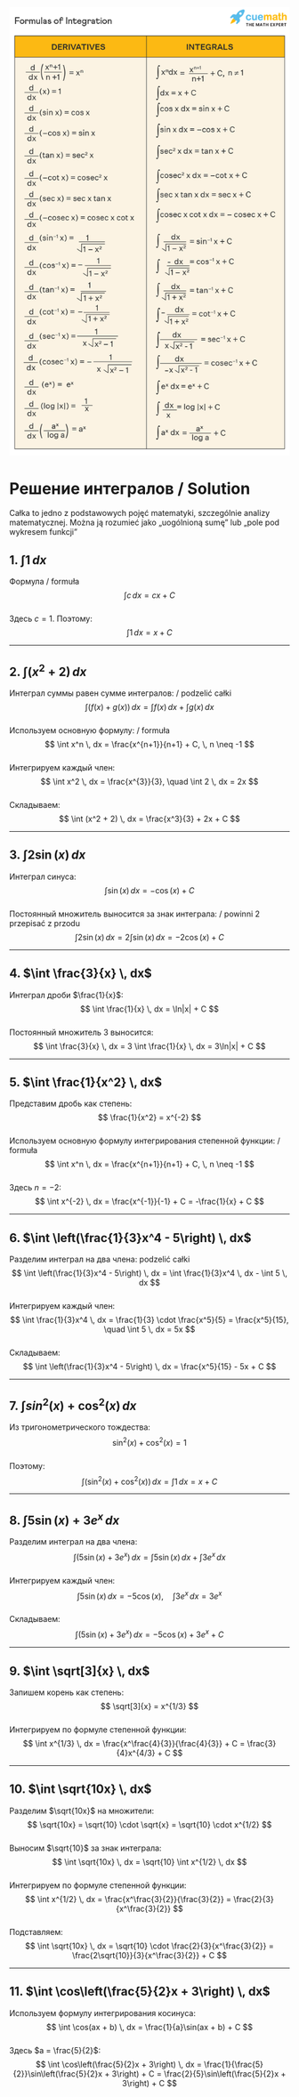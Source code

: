![alt text](image-4.png)

# Решение интегралов / Solution

Całka to jedno z podstawowych pojęć matematyki, szczególnie analizy matematycznej. Można ją rozumieć jako „uogólnioną sumę” lub „pole pod wykresem funkcji”


## 1. $\int 1 \, dx$
Формула / formuła
$$
\int c \, dx = cx + C
$$  
Здесь $c = 1$. Поэтому:  
$$
\int 1 \, dx = x + C
$$

---

## 2. $\int (x^2 + 2) \, dx$
Интеграл суммы равен сумме интегралов:  / podzelić całki
$$
\int (f(x) + g(x)) \, dx = \int f(x) \, dx + \int g(x) \, dx
$$  
Используем основную формулу:  / formuła
$$
\int x^n \, dx = \frac{x^{n+1}}{n+1} + C, \, n \neq -1
$$  
Интегрируем каждый член:  
$$
\int x^2 \, dx = \frac{x^{3}}{3}, \quad \int 2 \, dx = 2x
$$  
Складываем:  
$$
\int (x^2 + 2) \, dx = \frac{x^3}{3} + 2x + C
$$

---

## 3. $\int 2\sin(x) \, dx$
Интеграл синуса:  
$$
\int \sin(x) \, dx = -\cos(x) + C
$$  
Постоянный множитель выносится за знак интеграла:  / powinni 2 przepisać z przodu
$$
\int 2\sin(x) \, dx = 2 \int \sin(x) \, dx = -2\cos(x) + C
$$

---

## 4. $\int \frac{3}{x} \, dx$
Интеграл дроби $\frac{1}{x}$:  
$$
\int \frac{1}{x} \, dx = \ln|x| + C
$$  
Постоянный множитель $3$ выносится:  
$$
\int \frac{3}{x} \, dx = 3 \int \frac{1}{x} \, dx = 3\ln|x| + C
$$

---

## 5. $\int \frac{1}{x^2} \, dx$
Представим дробь как степень:  
$$
\frac{1}{x^2} = x^{-2}
$$  
Используем основную формулу интегрирования степенной функции:  / formuła
$$
\int x^n \, dx = \frac{x^{n+1}}{n+1} + C, \, n \neq -1
$$  
Здесь $n = -2$:  
$$
\int x^{-2} \, dx = \frac{x^{-1}}{-1} + C = -\frac{1}{x} + C
$$

---

## 6. $\int \left(\frac{1}{3}x^4 - 5\right) \, dx$
Разделим интеграл на два члена:  podzelić całki
$$
\int \left(\frac{1}{3}x^4 - 5\right) \, dx = \int \frac{1}{3}x^4 \, dx - \int 5 \, dx
$$  
Интегрируем каждый член:  
$$
\int \frac{1}{3}x^4 \, dx = \frac{1}{3} \cdot \frac{x^5}{5} = \frac{x^5}{15}, \quad \int 5 \, dx = 5x
$$  
Складываем:  
$$
\int \left(\frac{1}{3}x^4 - 5\right) \, dx = \frac{x^5}{15} - 5x + C
$$

---

## 7. $\int sin^2(x) + \cos^2(x) \, dx$
Из тригонометрического тождества:  
$$
\sin^2(x) + \cos^2(x) = 1
$$  
Поэтому:  
$$
\int (\sin^2(x) + \cos^2(x)) \, dx = \int 1 \, dx = x + C
$$

---

## 8. $\int 5\sin(x) + 3e^x \, dx$
Разделим интеграл на два члена:  
$$
\int (5\sin(x) + 3e^x) \, dx = \int 5\sin(x) \, dx + \int 3e^x \, dx
$$  
Интегрируем каждый член:  
$$
\int 5\sin(x) \, dx = -5\cos(x), \quad \int 3e^x \, dx = 3e^x
$$  
Складываем:  
$$
\int (5\sin(x) + 3e^x) \, dx = -5\cos(x) + 3e^x + C
$$

---

## 9. $\int \sqrt[3]{x} \, dx$
Запишем корень как степень:  
$$
\sqrt[3]{x} = x^{1/3}
$$  
Интегрируем по формуле степенной функции:  
$$
\int x^{1/3} \, dx = \frac{x^\frac{4}{3}}{\frac{4}{3}} + C = \frac{3}{4}x^{4/3} + C
$$

---

## 10. $\int \sqrt{10x} \, dx$
Разделим $\sqrt{10x}$ на множители:  
$$
\sqrt{10x} = \sqrt{10} \cdot \sqrt{x} = \sqrt{10} \cdot x^{1/2}
$$  
Выносим $\sqrt{10}$ за знак интеграла:  
$$
\int \sqrt{10x} \, dx = \sqrt{10} \int x^{1/2} \, dx
$$  
Интегрируем по формуле степенной функции:  
$$
\int x^{1/2} \, dx = \frac{x^\frac{3}{2}}{\frac{3}{2}} = \frac{2}{3}{x^\frac{3}{2}}
$$  
Подставляем:  
$$
\int \sqrt{10x} \, dx = \sqrt{10} \cdot \frac{2}{3}{x^\frac{3}{2}} = \frac{2\sqrt{10}}{3}{x^\frac{3}{2}} + C
$$

---

## 11. $\int \cos\left(\frac{5}{2}x + 3\right) \, dx$
Используем формулу интегрирования косинуса:  
$$
\int \cos(ax + b) \, dx = \frac{1}{a}\sin(ax + b) + C
$$  
Здесь $a = \frac{5}{2}$:  
$$
\int \cos\left(\frac{5}{2}x + 3\right) \, dx = \frac{1}{\frac{5}{2}}\sin\left(\frac{5}{2}x + 3\right) + C = \frac{2}{5}\sin\left(\frac{5}{2}x + 3\right) + C
$$

